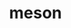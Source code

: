 ---
title: "meson"
layout: cache
categories: [package, develop-2024-03-03]
meta: {"versions": ["1.2.1", "1.2.2"], "compilers": ["apple-clang@=15.0.0", "gcc@=11.1.0", "gcc@=11.4.0", "gcc@=12.3.0", "gcc@=7.3.1", "gcc@=7.5.0", "gcc@=9.4.0", "oneapi@=2024.0.0"], "oss": ["amzn2", "ubuntu18.04", "ubuntu20.04", "ubuntu22.04", "ventura"], "platforms": ["darwin", "linux"], "targets": ["aarch64", "neoverse_n1", "neoverse_v1", "neoverse_v2", "ppc64le", "x86_64_v3"], "stacks": ["aws-isc", "aws-isc-aarch64", "data-vis-sdk", "e4s", "e4s-neoverse-v2", "e4s-neoverse_v1", "e4s-oneapi", "e4s-power", "e4s-rocm-external", "ml-darwin-aarch64-mps", "ml-linux-x86_64-cpu", "ml-linux-x86_64-cuda", "ml-linux-x86_64-rocm", "radiuss", "root", "tutorial"], "num_specs": 34, "num_specs_by_stack": {"root": 34, "ml-darwin-aarch64-mps": 2, "aws-isc-aarch64": 2, "aws-isc": 1, "radiuss": 1, "e4s-power": 4, "data-vis-sdk": 2, "e4s-neoverse_v1": 4, "e4s-neoverse-v2": 4, "tutorial": 2, "e4s-rocm-external": 1, "ml-linux-x86_64-cpu": 3, "ml-linux-x86_64-cuda": 3, "ml-linux-x86_64-rocm": 4, "e4s": 5, "e4s-oneapi": 4}}
spec_details: [{"hash": "tz62g5qbuknqrukqsehnhhnptdmvsbk7", "compiler": "apple-clang@=15.0.0", "versions": ["1.2.2"], "os": "ventura", "platform": "darwin", "target": "aarch64", "variants": ["build_system=python_pip", "patches=0f0b1bd,ae59765"], "stacks": ["root", "ml-darwin-aarch64-mps"], "size": "-", "tarball": "https://binaries.spack.io/develop-2024-03-03/build_cache/darwin-ventura-aarch64/apple-clang-15.0.0/meson-1.2.2/darwin-ventura-aarch64-apple-clang-15.0.0-meson-1.2.2-tz62g5qbuknqrukqsehnhhnptdmvsbk7.spack"}, {"hash": "yv3jnsgepp3zal6uz6lxsneqrfb2phtr", "compiler": "apple-clang@=15.0.0", "versions": ["1.2.2"], "os": "ventura", "platform": "darwin", "target": "aarch64", "variants": ["build_system=python_pip", "patches=0f0b1bd,ae59765"], "stacks": ["root", "ml-darwin-aarch64-mps"], "size": "-", "tarball": "https://binaries.spack.io/develop-2024-03-03/build_cache/darwin-ventura-aarch64/apple-clang-15.0.0/meson-1.2.2/darwin-ventura-aarch64-apple-clang-15.0.0-meson-1.2.2-yv3jnsgepp3zal6uz6lxsneqrfb2phtr.spack"}, {"hash": "qgwe6cilrkmtuoskz2iy6ht5bl53dwoq", "compiler": "gcc@=7.3.1", "versions": ["1.2.2"], "os": "amzn2", "platform": "linux", "target": "aarch64", "variants": ["build_system=python_pip", "patches=0f0b1bd,ae59765"], "stacks": ["root", "aws-isc-aarch64"], "size": "-", "tarball": "https://binaries.spack.io/develop-2024-03-03/build_cache/linux-amzn2-aarch64/gcc-7.3.1/meson-1.2.2/linux-amzn2-aarch64-gcc-7.3.1-meson-1.2.2-qgwe6cilrkmtuoskz2iy6ht5bl53dwoq.spack"}, {"hash": "wg4mjl7x7xoqsyiruajordpqnlnns22q", "compiler": "gcc@=7.3.1", "versions": ["1.2.2"], "os": "amzn2", "platform": "linux", "target": "neoverse_n1", "variants": ["build_system=python_pip", "patches=0f0b1bd,ae59765"], "stacks": ["root", "aws-isc-aarch64"], "size": "-", "tarball": "https://binaries.spack.io/develop-2024-03-03/build_cache/linux-amzn2-neoverse_n1/gcc-7.3.1/meson-1.2.2/linux-amzn2-neoverse_n1-gcc-7.3.1-meson-1.2.2-wg4mjl7x7xoqsyiruajordpqnlnns22q.spack"}, {"hash": "o43guttltoz5wszudcrsg3y6y6rclw7j", "compiler": "gcc@=7.3.1", "versions": ["1.2.2"], "os": "amzn2", "platform": "linux", "target": "x86_64_v3", "variants": ["build_system=python_pip", "patches=0f0b1bd,ae59765"], "stacks": ["root", "aws-isc"], "size": "-", "tarball": "https://binaries.spack.io/develop-2024-03-03/build_cache/linux-amzn2-x86_64_v3/gcc-7.3.1/meson-1.2.2/linux-amzn2-x86_64_v3-gcc-7.3.1-meson-1.2.2-o43guttltoz5wszudcrsg3y6y6rclw7j.spack"}, {"hash": "zexmpu6a2ywuvnzwxrdtw7gmyxqfwupu", "compiler": "gcc@=7.5.0", "versions": ["1.2.2"], "os": "ubuntu18.04", "platform": "linux", "target": "x86_64_v3", "variants": ["build_system=python_pip", "patches=0f0b1bd,ae59765"], "stacks": ["root", "radiuss"], "size": "-", "tarball": "https://binaries.spack.io/develop-2024-03-03/build_cache/linux-ubuntu18.04-x86_64_v3/gcc-7.5.0/meson-1.2.2/linux-ubuntu18.04-x86_64_v3-gcc-7.5.0-meson-1.2.2-zexmpu6a2ywuvnzwxrdtw7gmyxqfwupu.spack"}, {"hash": "xearja6enxfdizsqvwpjwsrq63jelqbi", "compiler": "gcc@=9.4.0", "versions": ["1.2.2"], "os": "ubuntu20.04", "platform": "linux", "target": "ppc64le", "variants": ["build_system=python_pip", "patches=0f0b1bd,ae59765"], "stacks": ["root", "e4s-power"], "size": "-", "tarball": "https://binaries.spack.io/develop-2024-03-03/build_cache/linux-ubuntu20.04-ppc64le/gcc-9.4.0/meson-1.2.2/linux-ubuntu20.04-ppc64le-gcc-9.4.0-meson-1.2.2-xearja6enxfdizsqvwpjwsrq63jelqbi.spack"}, {"hash": "exodxzyjfsqdwcdyo3wr5cgdug2cndij", "compiler": "gcc@=9.4.0", "versions": ["1.2.2"], "os": "ubuntu20.04", "platform": "linux", "target": "ppc64le", "variants": ["build_system=python_pip", "patches=0f0b1bd,ae59765"], "stacks": ["root", "e4s-power"], "size": "-", "tarball": "https://binaries.spack.io/develop-2024-03-03/build_cache/linux-ubuntu20.04-ppc64le/gcc-9.4.0/meson-1.2.2/linux-ubuntu20.04-ppc64le-gcc-9.4.0-meson-1.2.2-exodxzyjfsqdwcdyo3wr5cgdug2cndij.spack"}, {"hash": "h5d5ugcf6vmky6dft3vkvc5p33swqpro", "compiler": "gcc@=9.4.0", "versions": ["1.2.1"], "os": "ubuntu20.04", "platform": "linux", "target": "ppc64le", "variants": ["build_system=python_pip", "patches=0f0b1bd,ae59765"], "stacks": ["root", "e4s-power"], "size": "-", "tarball": "https://binaries.spack.io/develop-2024-03-03/build_cache/linux-ubuntu20.04-ppc64le/gcc-9.4.0/meson-1.2.1/linux-ubuntu20.04-ppc64le-gcc-9.4.0-meson-1.2.1-h5d5ugcf6vmky6dft3vkvc5p33swqpro.spack"}, {"hash": "d6s2y7mv5dlb7xt7tn74nou3cuzkchbo", "compiler": "gcc@=9.4.0", "versions": ["1.2.2"], "os": "ubuntu20.04", "platform": "linux", "target": "ppc64le", "variants": ["build_system=python_pip", "patches=0f0b1bd,ae59765"], "stacks": ["root", "e4s-power"], "size": "-", "tarball": "https://binaries.spack.io/develop-2024-03-03/build_cache/linux-ubuntu20.04-ppc64le/gcc-9.4.0/meson-1.2.2/linux-ubuntu20.04-ppc64le-gcc-9.4.0-meson-1.2.2-d6s2y7mv5dlb7xt7tn74nou3cuzkchbo.spack"}, {"hash": "d3z2rq2i5isgsnxia2gupygbzwj32qks", "compiler": "gcc@=11.1.0", "versions": ["1.2.2"], "os": "ubuntu20.04", "platform": "linux", "target": "x86_64_v3", "variants": ["build_system=python_pip", "patches=0f0b1bd,ae59765"], "stacks": ["root", "data-vis-sdk"], "size": "-", "tarball": "https://binaries.spack.io/develop-2024-03-03/build_cache/linux-ubuntu20.04-x86_64_v3/gcc-11.1.0/meson-1.2.2/linux-ubuntu20.04-x86_64_v3-gcc-11.1.0-meson-1.2.2-d3z2rq2i5isgsnxia2gupygbzwj32qks.spack"}, {"hash": "wlebkz7ptdtkzg4agqxwxg4uv4ljipjf", "compiler": "gcc@=11.1.0", "versions": ["1.2.2"], "os": "ubuntu20.04", "platform": "linux", "target": "x86_64_v3", "variants": ["build_system=python_pip", "patches=0f0b1bd,ae59765"], "stacks": ["root", "data-vis-sdk"], "size": "-", "tarball": "https://binaries.spack.io/develop-2024-03-03/build_cache/linux-ubuntu20.04-x86_64_v3/gcc-11.1.0/meson-1.2.2/linux-ubuntu20.04-x86_64_v3-gcc-11.1.0-meson-1.2.2-wlebkz7ptdtkzg4agqxwxg4uv4ljipjf.spack"}, {"hash": "q35jyeuirn3zuglecvgozxijz3vgwc3v", "compiler": "gcc@=11.4.0", "versions": ["1.2.2"], "os": "ubuntu22.04", "platform": "linux", "target": "neoverse_v1", "variants": ["build_system=python_pip", "patches=0f0b1bd,ae59765"], "stacks": ["root", "e4s-neoverse_v1"], "size": "-", "tarball": "https://binaries.spack.io/develop-2024-03-03/build_cache/linux-ubuntu22.04-neoverse_v1/gcc-11.4.0/meson-1.2.2/linux-ubuntu22.04-neoverse_v1-gcc-11.4.0-meson-1.2.2-q35jyeuirn3zuglecvgozxijz3vgwc3v.spack"}, {"hash": "jivhmb34oqxb555idlqwptfnjvio2di7", "compiler": "gcc@=11.4.0", "versions": ["1.2.2"], "os": "ubuntu22.04", "platform": "linux", "target": "neoverse_v1", "variants": ["build_system=python_pip", "patches=0f0b1bd,ae59765"], "stacks": ["root", "e4s-neoverse_v1"], "size": "-", "tarball": "https://binaries.spack.io/develop-2024-03-03/build_cache/linux-ubuntu22.04-neoverse_v1/gcc-11.4.0/meson-1.2.2/linux-ubuntu22.04-neoverse_v1-gcc-11.4.0-meson-1.2.2-jivhmb34oqxb555idlqwptfnjvio2di7.spack"}, {"hash": "hwykw6355mcd6gqw6c76tqu3zpey4mtw", "compiler": "gcc@=11.4.0", "versions": ["1.2.2"], "os": "ubuntu22.04", "platform": "linux", "target": "neoverse_v1", "variants": ["build_system=python_pip", "patches=0f0b1bd,ae59765"], "stacks": ["root", "e4s-neoverse_v1"], "size": "-", "tarball": "https://binaries.spack.io/develop-2024-03-03/build_cache/linux-ubuntu22.04-neoverse_v1/gcc-11.4.0/meson-1.2.2/linux-ubuntu22.04-neoverse_v1-gcc-11.4.0-meson-1.2.2-hwykw6355mcd6gqw6c76tqu3zpey4mtw.spack"}, {"hash": "62e5wexdyewyyouloic3niatnpe53bn5", "compiler": "gcc@=11.4.0", "versions": ["1.2.1"], "os": "ubuntu22.04", "platform": "linux", "target": "neoverse_v1", "variants": ["build_system=python_pip", "patches=0f0b1bd,ae59765"], "stacks": ["root", "e4s-neoverse_v1"], "size": "-", "tarball": "https://binaries.spack.io/develop-2024-03-03/build_cache/linux-ubuntu22.04-neoverse_v1/gcc-11.4.0/meson-1.2.1/linux-ubuntu22.04-neoverse_v1-gcc-11.4.0-meson-1.2.1-62e5wexdyewyyouloic3niatnpe53bn5.spack"}, {"hash": "uk4baahypkq5bqadavyrgxr2s66vhsbl", "compiler": "gcc@=11.4.0", "versions": ["1.2.2"], "os": "ubuntu22.04", "platform": "linux", "target": "neoverse_v2", "variants": ["build_system=python_pip", "patches=0f0b1bd,ae59765"], "stacks": ["root", "e4s-neoverse-v2"], "size": "-", "tarball": "https://binaries.spack.io/develop-2024-03-03/build_cache/linux-ubuntu22.04-neoverse_v2/gcc-11.4.0/meson-1.2.2/linux-ubuntu22.04-neoverse_v2-gcc-11.4.0-meson-1.2.2-uk4baahypkq5bqadavyrgxr2s66vhsbl.spack"}, {"hash": "7nnj45p3emvv7jalctpqst2nf2covqxd", "compiler": "gcc@=11.4.0", "versions": ["1.2.2"], "os": "ubuntu22.04", "platform": "linux", "target": "neoverse_v2", "variants": ["build_system=python_pip", "patches=0f0b1bd,ae59765"], "stacks": ["root", "e4s-neoverse-v2"], "size": "-", "tarball": "https://binaries.spack.io/develop-2024-03-03/build_cache/linux-ubuntu22.04-neoverse_v2/gcc-11.4.0/meson-1.2.2/linux-ubuntu22.04-neoverse_v2-gcc-11.4.0-meson-1.2.2-7nnj45p3emvv7jalctpqst2nf2covqxd.spack"}, {"hash": "ajzj3ue3kxntl57aqcu36x3gl5tkik7u", "compiler": "gcc@=11.4.0", "versions": ["1.2.2"], "os": "ubuntu22.04", "platform": "linux", "target": "neoverse_v2", "variants": ["build_system=python_pip", "patches=0f0b1bd,ae59765"], "stacks": ["root", "e4s-neoverse-v2"], "size": "-", "tarball": "https://binaries.spack.io/develop-2024-03-03/build_cache/linux-ubuntu22.04-neoverse_v2/gcc-11.4.0/meson-1.2.2/linux-ubuntu22.04-neoverse_v2-gcc-11.4.0-meson-1.2.2-ajzj3ue3kxntl57aqcu36x3gl5tkik7u.spack"}, {"hash": "pq7nvjurfg22ajhkuorylndxt3uihqck", "compiler": "gcc@=11.4.0", "versions": ["1.2.1"], "os": "ubuntu22.04", "platform": "linux", "target": "neoverse_v2", "variants": ["build_system=python_pip", "patches=0f0b1bd,ae59765"], "stacks": ["root", "e4s-neoverse-v2"], "size": "-", "tarball": "https://binaries.spack.io/develop-2024-03-03/build_cache/linux-ubuntu22.04-neoverse_v2/gcc-11.4.0/meson-1.2.1/linux-ubuntu22.04-neoverse_v2-gcc-11.4.0-meson-1.2.1-pq7nvjurfg22ajhkuorylndxt3uihqck.spack"}, {"hash": "z5okayuaofb5y63zcawajdzukvofuyep", "compiler": "gcc@=11.4.0", "versions": ["1.2.2"], "os": "ubuntu22.04", "platform": "linux", "target": "x86_64_v3", "variants": ["build_system=python_pip", "patches=0f0b1bd,ae59765"], "stacks": ["root", "tutorial", "e4s-rocm-external", "ml-linux-x86_64-cpu", "ml-linux-x86_64-cuda", "ml-linux-x86_64-rocm"], "size": "-", "tarball": "https://binaries.spack.io/develop-2024-03-03/build_cache/linux-ubuntu22.04-x86_64_v3/gcc-11.4.0/meson-1.2.2/linux-ubuntu22.04-x86_64_v3-gcc-11.4.0-meson-1.2.2-z5okayuaofb5y63zcawajdzukvofuyep.spack"}, {"hash": "t5twktcmivbrwn46qzsqs4dxkrnqtjv6", "compiler": "gcc@=11.4.0", "versions": ["1.2.2"], "os": "ubuntu22.04", "platform": "linux", "target": "x86_64_v3", "variants": ["build_system=python_pip", "patches=0f0b1bd,ae59765"], "stacks": ["root", "e4s"], "size": "-", "tarball": "https://binaries.spack.io/develop-2024-03-03/build_cache/linux-ubuntu22.04-x86_64_v3/gcc-11.4.0/meson-1.2.2/linux-ubuntu22.04-x86_64_v3-gcc-11.4.0-meson-1.2.2-t5twktcmivbrwn46qzsqs4dxkrnqtjv6.spack"}, {"hash": "vjkbao7ghumx5gdwy635cun7vkxw4ch3", "compiler": "gcc@=11.4.0", "versions": ["1.2.2"], "os": "ubuntu22.04", "platform": "linux", "target": "x86_64_v3", "variants": ["build_system=python_pip", "patches=0f0b1bd,ae59765"], "stacks": ["root", "e4s"], "size": "-", "tarball": "https://binaries.spack.io/develop-2024-03-03/build_cache/linux-ubuntu22.04-x86_64_v3/gcc-11.4.0/meson-1.2.2/linux-ubuntu22.04-x86_64_v3-gcc-11.4.0-meson-1.2.2-vjkbao7ghumx5gdwy635cun7vkxw4ch3.spack"}, {"hash": "rxk3bmf6hoevk4ek6chg2xztufxjznu5", "compiler": "gcc@=11.4.0", "versions": ["1.2.1"], "os": "ubuntu22.04", "platform": "linux", "target": "x86_64_v3", "variants": ["build_system=python_pip", "patches=0f0b1bd,ae59765"], "stacks": ["root", "ml-linux-x86_64-cpu", "ml-linux-x86_64-cuda", "ml-linux-x86_64-rocm"], "size": "-", "tarball": "https://binaries.spack.io/develop-2024-03-03/build_cache/linux-ubuntu22.04-x86_64_v3/gcc-11.4.0/meson-1.2.1/linux-ubuntu22.04-x86_64_v3-gcc-11.4.0-meson-1.2.1-rxk3bmf6hoevk4ek6chg2xztufxjznu5.spack"}, {"hash": "e7ak34aeyu22wg6ej7ryxys4kvd4vcst", "compiler": "gcc@=11.4.0", "versions": ["1.2.2"], "os": "ubuntu22.04", "platform": "linux", "target": "x86_64_v3", "variants": ["build_system=python_pip", "patches=0f0b1bd,ae59765"], "stacks": ["root", "e4s"], "size": "-", "tarball": "https://binaries.spack.io/develop-2024-03-03/build_cache/linux-ubuntu22.04-x86_64_v3/gcc-11.4.0/meson-1.2.2/linux-ubuntu22.04-x86_64_v3-gcc-11.4.0-meson-1.2.2-e7ak34aeyu22wg6ej7ryxys4kvd4vcst.spack"}, {"hash": "zdmoxbftamfprndq6uk7jrxnms3gbkzi", "compiler": "gcc@=11.4.0", "versions": ["1.2.2"], "os": "ubuntu22.04", "platform": "linux", "target": "x86_64_v3", "variants": ["build_system=python_pip", "patches=0f0b1bd,ae59765"], "stacks": ["root", "ml-linux-x86_64-rocm"], "size": "-", "tarball": "https://binaries.spack.io/develop-2024-03-03/build_cache/linux-ubuntu22.04-x86_64_v3/gcc-11.4.0/meson-1.2.2/linux-ubuntu22.04-x86_64_v3-gcc-11.4.0-meson-1.2.2-zdmoxbftamfprndq6uk7jrxnms3gbkzi.spack"}, {"hash": "lrk7yyw3vbilv3jud2g4wdnifr7w2fwe", "compiler": "gcc@=11.4.0", "versions": ["1.2.1"], "os": "ubuntu22.04", "platform": "linux", "target": "x86_64_v3", "variants": ["build_system=python_pip", "patches=0f0b1bd,ae59765"], "stacks": ["root", "e4s"], "size": "-", "tarball": "https://binaries.spack.io/develop-2024-03-03/build_cache/linux-ubuntu22.04-x86_64_v3/gcc-11.4.0/meson-1.2.1/linux-ubuntu22.04-x86_64_v3-gcc-11.4.0-meson-1.2.1-lrk7yyw3vbilv3jud2g4wdnifr7w2fwe.spack"}, {"hash": "3e6tc2kiqhjbok22sliacxk3kn6dfh4q", "compiler": "gcc@=11.4.0", "versions": ["1.2.2"], "os": "ubuntu22.04", "platform": "linux", "target": "x86_64_v3", "variants": ["build_system=python_pip", "patches=0f0b1bd,ae59765"], "stacks": ["root", "e4s"], "size": "-", "tarball": "https://binaries.spack.io/develop-2024-03-03/build_cache/linux-ubuntu22.04-x86_64_v3/gcc-11.4.0/meson-1.2.2/linux-ubuntu22.04-x86_64_v3-gcc-11.4.0-meson-1.2.2-3e6tc2kiqhjbok22sliacxk3kn6dfh4q.spack"}, {"hash": "xyelniesfjm7nkni7qb5c3y3j77qgnqr", "compiler": "gcc@=11.4.0", "versions": ["1.2.2"], "os": "ubuntu22.04", "platform": "linux", "target": "x86_64_v3", "variants": ["build_system=python_pip", "patches=0f0b1bd,ae59765"], "stacks": ["root", "ml-linux-x86_64-cpu", "ml-linux-x86_64-cuda", "ml-linux-x86_64-rocm"], "size": "-", "tarball": "https://binaries.spack.io/develop-2024-03-03/build_cache/linux-ubuntu22.04-x86_64_v3/gcc-11.4.0/meson-1.2.2/linux-ubuntu22.04-x86_64_v3-gcc-11.4.0-meson-1.2.2-xyelniesfjm7nkni7qb5c3y3j77qgnqr.spack"}, {"hash": "vlagidioutgpl7qvm5cqcunjqas6srsg", "compiler": "gcc@=12.3.0", "versions": ["1.2.2"], "os": "ubuntu22.04", "platform": "linux", "target": "x86_64_v3", "variants": ["build_system=python_pip", "patches=0f0b1bd,ae59765"], "stacks": ["root", "tutorial"], "size": "-", "tarball": "https://binaries.spack.io/develop-2024-03-03/build_cache/linux-ubuntu22.04-x86_64_v3/gcc-12.3.0/meson-1.2.2/linux-ubuntu22.04-x86_64_v3-gcc-12.3.0-meson-1.2.2-vlagidioutgpl7qvm5cqcunjqas6srsg.spack"}, {"hash": "don5mui4j7srodbmozvjtmiyoncgjo7i", "compiler": "oneapi@=2024.0.0", "versions": ["1.2.2"], "os": "ubuntu22.04", "platform": "linux", "target": "x86_64_v3", "variants": ["build_system=python_pip", "patches=0f0b1bd,ae59765"], "stacks": ["root", "e4s-oneapi"], "size": "-", "tarball": "https://binaries.spack.io/develop-2024-03-03/build_cache/linux-ubuntu22.04-x86_64_v3/oneapi-2024.0.0/meson-1.2.2/linux-ubuntu22.04-x86_64_v3-oneapi-2024.0.0-meson-1.2.2-don5mui4j7srodbmozvjtmiyoncgjo7i.spack"}, {"hash": "gwtjiqmxaxjmllniammdjsecifayterc", "compiler": "oneapi@=2024.0.0", "versions": ["1.2.2"], "os": "ubuntu22.04", "platform": "linux", "target": "x86_64_v3", "variants": ["build_system=python_pip", "patches=0f0b1bd,ae59765"], "stacks": ["root", "e4s-oneapi"], "size": "-", "tarball": "https://binaries.spack.io/develop-2024-03-03/build_cache/linux-ubuntu22.04-x86_64_v3/oneapi-2024.0.0/meson-1.2.2/linux-ubuntu22.04-x86_64_v3-oneapi-2024.0.0-meson-1.2.2-gwtjiqmxaxjmllniammdjsecifayterc.spack"}, {"hash": "rfse5apzdroz6ydbsimmeqeopj3yzqmd", "compiler": "oneapi@=2024.0.0", "versions": ["1.2.2"], "os": "ubuntu22.04", "platform": "linux", "target": "x86_64_v3", "variants": ["build_system=python_pip", "patches=0f0b1bd,ae59765"], "stacks": ["root", "e4s-oneapi"], "size": "-", "tarball": "https://binaries.spack.io/develop-2024-03-03/build_cache/linux-ubuntu22.04-x86_64_v3/oneapi-2024.0.0/meson-1.2.2/linux-ubuntu22.04-x86_64_v3-oneapi-2024.0.0-meson-1.2.2-rfse5apzdroz6ydbsimmeqeopj3yzqmd.spack"}, {"hash": "xyadiqzagsweoinslwgdyplsif54htsc", "compiler": "oneapi@=2024.0.0", "versions": ["1.2.1"], "os": "ubuntu22.04", "platform": "linux", "target": "x86_64_v3", "variants": ["build_system=python_pip", "patches=0f0b1bd,ae59765"], "stacks": ["root", "e4s-oneapi"], "size": "-", "tarball": "https://binaries.spack.io/develop-2024-03-03/build_cache/linux-ubuntu22.04-x86_64_v3/oneapi-2024.0.0/meson-1.2.1/linux-ubuntu22.04-x86_64_v3-oneapi-2024.0.0-meson-1.2.1-xyadiqzagsweoinslwgdyplsif54htsc.spack"}]
---